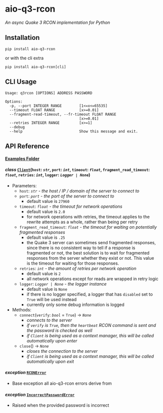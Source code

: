 # aio-q3-rcon
*An async Quake 3 RCON implementation for Python*

## Installation
```
pip install aio-q3-rcon
```
or with the cli extra
```
pip install aio-q3-rcon[cli]
```

## CLI Usage
```
Usage: q3rcon [OPTIONS] ADDRESS PASSWORD

Options:
  -p, --port INTEGER RANGE        [1<=x<=65535]
  --timeout FLOAT RANGE           [x>=0.01]
  --fragment-read-timeout, --fr-timeout FLOAT RANGE
                                  [x>=0.01]
  --retries INTEGER RANGE         [x>=1]
  --debug
  --help                          Show this message and exit.
```

## API Reference
#### [Examples Folder](examples)

#### *class* [`Client`](aioq3rcon/client.py)(`host`: *`str`*, `port`: *`int`*, `timeout`: *`float`*, `fragment_read_timeout`: *`float`*, `retries`: *`int`*, `logger`: *`Logger | None`*)
- Parameters:
  - `host`: *`str`* - *the host / IP / domain of the server to connect to*
  - `port`: *`port`* - *the port of the server to connect to*
    - default value is `27960`
  - `timeout`: *`float`* - *the timeout for network operations*
    - default value is `2.0`
    - for network operations with retries, the timeout applies to the rewrite attempts as a whole, rather than being per retry
  - `fragment_read_timeout`: *`float`* - *the timeout for waiting on potentially fragmented responses*
    - default value is `.25`
    - the Quake 3 server can sometimes send fragmented responses, since there is no consistent way to tell if a response is fragmented or not, the best solution is to wait for fragmented responses from the server whether they exist or not. This value is the timeout for waiting for those responses.
  - `retries`: *`int`* - *the amount of retries per network operation*
    - default value is `2`
    - all network operations except for reads are wrapped in retry logic
  - `logger`: *`Logger | None`* - *the logger instance*
    - default value is `None`
    - if there is no logger specified, a logger that has `disabled` set to `True` will be used instead
    - currently only some debug information is logged
- Methods:
  - `connect`(`verify`: *`bool`* = `True`) -> *`None`*
    - *connects to the server*
    - *if `verify` is `True`, then the `heartbeat` RCON command is sent and the password is checked as well*
    - *if `Client` is being used as a context manager, this will be called automatically upon enter*
  - `close`() -> *`None`*
    - *closes the connection to the server*
    - *if `Client` is being used as a context manager, this will be called automatically upon exit*
#### *exception* [`RCONError`](aioq3rcon/errors.py)
- Base exception all aio-q3-rcon errors derive from
#### *exception* [`IncorrectPasswordError`](aioq3rcon/errors.py)
- Raised when the provided password is incorrect
